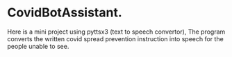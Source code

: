 # CovidBotAssistant.
Here is a mini project using pyttsx3 (text to speech convertor), The program converts the written covid spread prevention instruction into speech for the people unable to see. 
